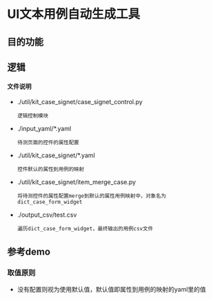 # UI文本用例自动生成工具
## 目的功能
## 逻辑
#### 文件说明
- ./util/kit_case_signet/case_signet_control.py

	```
	逻辑控制模块
	```

- ./input_yaml/*.yaml
	
	```
	待测页面的控件的属性配置
	```

- ./util/kit_case_signet/*.yaml
	
	```
	控件默认的属性到用例的映射
	```

- ./util/kit_case_signet/item_merge_case.py
	
	```
	将待测控件的属性配置merge到默认的属性用例映射中，对象名为dict_case_form_widget
	```

- ./output_csv/test.csv
	
	```
	遍历dict_case_form_widget，最终输出的用例csv文件
	```



## 参考demo
### 取值原则
- 没有配置则视为使用默认值，默认值即属性到用例的映射的yaml里的值